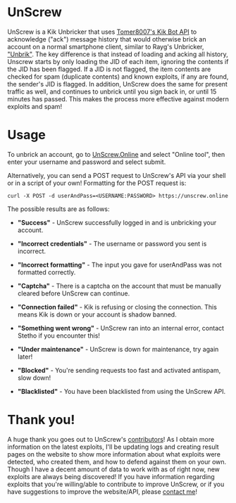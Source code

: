 # UnScrew
UnScrew is a Kik Unbricker that uses [Tomer8007's Kik Bot API](https://github.com/tomer8007/kik-bot-api-unofficial) to acknowledge ("ack") message history that would otherwise brick an account on a normal smartphone client, similar to Rayg's Unbricker, ["Unbrik"](https://unbrik.ragebot.net/). The key difference is that instead of loading and acking all history, Unscrew starts by only loading the JID of each item, ignoring the contents if the JID has been flagged. If a JID is not flagged, the item contents are checked for spam (duplicate contents) and known exploits, if any are found, the sender's JID is flagged. In addition, UnScrew does the same for present traffic as well, and continues to unbrick until you sign back in, or until 15 minutes has passed. This makes the process more effective against modern exploits and spam!


# Usage
To unbrick an account, go to [UnScrew.Online](https://unscrew.online/) and select "Online tool", then enter your username and password and select submit. 

Alternatively, you can send a POST request to UnScrew's API via your shell or in a script of your own! Formatting for the POST request is:

`curl -X POST -d userAndPass=<USERNAME:PASSWORD> https://unscrew.online`

The possible results are as follows:

- **"Success"** - UnScrew successfully logged in and is unbricking your account.


- **"Incorrect credentials"** - The username or password you sent is incorrect.


- **"Incorrect formatting"** - The input you gave for userAndPass was not formatted correctly.


- **"Captcha"** - There is a captcha on the account that must be manually cleared before UnScrew can continue.


- **"Connection failed"** - Kik is refusing or closing the connection. This means Kik is down or your account is shadow banned.


- **"Something went wrong"** - UnScrew ran into an internal error, contact Stetho if you encounter this!


- **"Under maintenance"** - UnScrew is down for maintenance, try again later!


- **"Blocked"** - You're sending requests too fast and activated antispam, slow down!


- **"Blacklisted"** - You have been blacklisted from using the UnScrew API. 

# Thank you!
A huge thank you goes out to UnScrew's [contributors](https://unscrew.online/credits/)! As I obtain more information on the latest exploits, I'll be updating logs and creating result pages on the website to show more information about what exploits were detected, who created them, and how to defend against them on your own. Though I have a decent amount of data to work with as of right now, new exploits are always being discovered! If you have information regarding exploits that you're willing/able to contribute to improve UnScrew, or if you have suggestions to improve the website/API, please [contact me](https://kik.me/u/stetho)!
